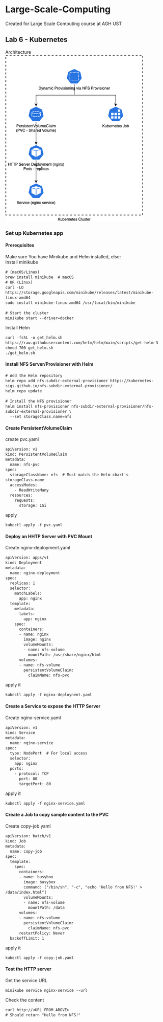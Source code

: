 # Large-Scale-Computing
Created for Large Scale Computing course at AGH UST
## Lab 6 - Kubernetes
Architecture <br>
![Architecure](kubernetes_architecture.png)
### Set up Kubernetes app
#### Prerequisites
Make sure You have Minikube and Helm installed, else: <br>
Install minikube
```
# (macOS/Linux)
brew install minikube  # macOS
# OR (Linux)
curl -LO https://storage.googleapis.com/minikube/releases/latest/minikube-linux-amd64
sudo install minikube-linux-amd64 /usr/local/bin/minikube

# Start the cluster
minikube start --driver=docker
```
Install Helm
```
curl -fsSL -o get_helm.sh https://raw.githubusercontent.com/helm/helm/main/scripts/get-helm-3
chmod 700 get_helm.sh
./get_helm.sh
```
#### Install NFS Server/Provisioner with Helm
```
# Add the Helm repository
helm repo add nfs-subdir-external-provisioner https://kubernetes-sigs.github.io/nfs-subdir-external-provisioner/
helm repo update

# Install the NFS provisioner
helm install nfs-provisioner nfs-subdir-external-provisioner/nfs-subdir-external-provisioner \
  --set storageClass.name=nfs
```
#### Create PersistentVolumeClaim
create pvc.yaml
```
apiVersion: v1
kind: PersistentVolumeClaim
metadata:
  name: nfs-pvc
spec:
  storageClassName: nfs  # Must match the Helm chart's storageClass.name
  accessModes:
    - ReadWriteMany
  resources:
    requests:
      storage: 1Gi
```
apply
```
kubectl apply -f pvc.yaml
```
#### Deploy an HHTP Server with PVC Mount
Create nginx-deployment.yaml
```
apiVersion: apps/v1
kind: Deployment
metadata:
  name: nginx-deployment
spec:
  replicas: 1
  selector:
    matchLabels:
      app: nginx
  template:
    metadata:
      labels:
        app: nginx
    spec:
      containers:
      - name: nginx
        image: nginx
        volumeMounts:
        - name: nfs-volume
          mountPath: /usr/share/nginx/html
      volumes:
      - name: nfs-volume
        persistentVolumeClaim:
          claimName: nfs-pvc
```
apply it
```
kubectl apply -f nginx-deploynent.yaml
```
#### Create a Service to expose the HTTP Server
Create nginx-service.yaml
```
apiVersion: v1
kind: Service
metadata:
  name: nginx-service
spec:
  type: NodePort  # For local access
  selector:
    app: nginx
  ports:
    - protocol: TCP
      port: 80
      targetPort: 80
```
apply it
```
kubectl apply -f nginx-service.yaml
```
#### Create a Job to copy sample content to the PVC
Create copy-job.yaml
```
apiVersion: batch/v1
kind: Job
metadata:
  name: copy-job
spec:
  template:
    spec:
      containers:
      - name: busybox
        image: busybox
        command: ["/bin/sh", "-c", "echo 'Hello from NFS!' > /data/index.html"]
        volumeMounts:
        - name: nfs-volume
          mountPath: /data
      volumes:
      - name: nfs-volume
        persistentVolumeClaim:
          claimName: nfs-pvc
      restartPolicy: Never
  backoffLimit: 1
```
apply it
```
kubectl apply -f copy-job.yaml
```
#### Test the HTTP server
Get the service URL
```
minikube service nginx-service --url
```
Check the content
```
curl http://<URL_FROM_ABOVE>
# Should return "Hello from NFS!"
```
